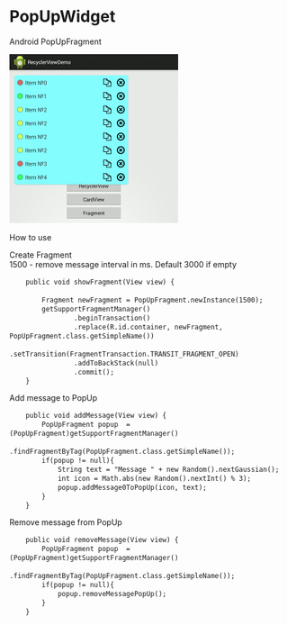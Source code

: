 # PopUpWidget
Android PopUpFragment

![](https://github.com/app-z/PopUpWidget/blob/master/popup300.gif)

How to use


Create Fragment<br>
1500 - remove message interval in ms. Default 3000 if empty

```
    public void showFragment(View view) {

        Fragment newFragment = PopUpFragment.newInstance(1500);
        getSupportFragmentManager()
                .beginTransaction()
                .replace(R.id.container, newFragment, PopUpFragment.class.getSimpleName())
                .setTransition(FragmentTransaction.TRANSIT_FRAGMENT_OPEN)
                .addToBackStack(null)
                .commit();
    }
```

Add message to PopUp
```
    public void addMessage(View view) {
        PopUpFragment popup  = (PopUpFragment)getSupportFragmentManager()
                .findFragmentByTag(PopUpFragment.class.getSimpleName());
        if(popup != null){
            String text = "Message " + new Random().nextGaussian();
            int icon = Math.abs(new Random().nextInt() % 3);
            popup.addMessage0ToPopUp(icon, text);
        }
    }

```

Remove message from PopUp
```
    public void removeMessage(View view) {
        PopUpFragment popup  = (PopUpFragment)getSupportFragmentManager()
                .findFragmentByTag(PopUpFragment.class.getSimpleName());
        if(popup != null){
            popup.removeMessagePopUp();
        }
    }
```
